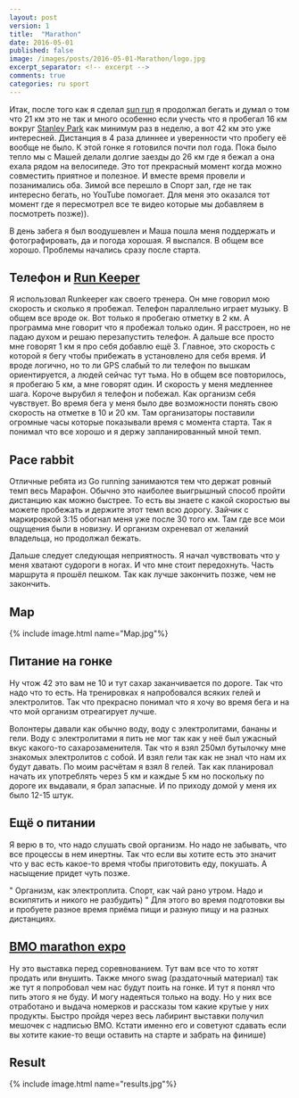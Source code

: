 ```yaml
---
layout: post
version: 1
title:  "Marathon"
date: 2016-05-01
published: false
image: /images/posts/2016-05-01-Marathon/logo.jpg
excerpt_separator: <!-- excerpt -->
comments: true
categories: ru sport
---
```

Итак, после того как я сделал [sun run](http://dushyn.com/ru/running/2014/05/31/The-30th-Vancouver-SunRun.html) я продолжал бегать и думал о том что 21 км это не так и много особенно если учесть что я пробегал 16 км вокруг [Stanley Park](https://www.google.ca/search?q=Stanley+Park&oq=Stanley+Park&aqs=chrome..69i57j0l5.279j0j7&sourceid=chrome&ie=UTF-8) как минимум раз в неделю, а вот 42 км это уже интересней. Дистанция в 4 раза длиннее и уверенности что пробегу её вообще не было. К этой гонке я готовился почти пол года. Пока было тепло мы с Машей делали долгие заезды до 26 км где я бежал а она ехала рядом на велосипеде. Это тот прекрасный момент когда можно совместить приятное и полезное. И вместе время провели и позанимались оба. Зимой все перешло в Спорт зал, где не так интересно бегать, но YouTube помогает. Для меня это оказался тот момент где я пересмотрел все те видео которые мы добавляем в посмотреть позже)).
 <!-- excerpt -->
В день забега я был воодушевлен и Маша пошла меня поддержать и фотографировать, да и погода хорошая. Я выспался. В общем все хорошо. Проблемы начались сразу после старта.

## Телефон и [Run Keeper](https://runkeeper.com/)
Я использовал Runkeeper как своего тренера. Он мне говорил мою скорость и сколько я пробежал. Телефон параллельно играет музыку. В общем все вроде ок. Вот только я пробегаю отметку в 2 км. А программа мне говорит что я пробежал только один. Я расстроен, но не падаю духом и решаю перезапустить телефон. А дальше все просто мне говорят 1 км я про себя добавлю ещё 3. Главное, это скорость с которой я бегу чтобы прибежать в установлено для себя время. И вроде логично, но то ли GPS слабый то ли телефон по вышкам ориентируется, а людей сейчас тут тьма. Но в общем все повторилось, я пробегаю 5 км, а мне говорят один. И скорость у меня медленнее шага. Короче вырубил я телефон и побежал. Как организм себя чувствует.
Во время бега у меня было две возможности понять свою скорость на отметке в 10 и 20 км. Там организаторы поставили огромные часы которые показывали время с момента старта. Так я понимал что все хорошо и я держу запланированный мной темп.

## Pace rabbit
Отличные ребята из Go running занимаются тем что держат ровный темп весь Марафон. Обычно это наиболее выигрышный способ пройти дистанцию как можно быстрее. То есть вы знаете с какой скоростью вы можете пробежать и держите этот темп всю дорогу. Зайчик с маркировкой 3:15 обогнал меня уже после 30 того км. Там где все мои ощущения были в новизну. И организм охреневал от желаний владельца, но продолжал бежать.

Дальше следует следующая неприятность. Я начал чувствовать что у меня хватают судороги в ногах. И что мне стоит передохнуть. Часть маршрута я прошёл пешком. Так как лучше закончить позже, чем не закончить.

## Map
{% include image.html name="Map.jpg"%}

## Питание на гонке
Ну чтож 42 это вам не 10 и тут сахар заканчивается по дороге. Так что надо что то есть. На тренировках я напробовался всяких гелей и электролитов. Так что прекрасно понимал что я хочу во время бега и на что мой организм отреагирует лучше.

Волонтеры давали как обычно воду, воду с электролитами, бананы и гели. Воду с электролитами я пить не мог так как у неё был ужасный вкус какого-то сахарозаменителя. Так что я взял 250мл бутылочку мне знакомых электролитов с собой. И взял гели так как не знал что нам их будут давать. По моим расчётам я взял 8 гелей. Так как планировал начать их употреблять через 5 км и каждые 5 км но поскольку по дороге их выдавали, я брал запасные. И по приходу домой у меня их было 12-15 штук.


## Ещё о питании
Я верю в то, что надо слушать свой организм. Но надо не забывать, что все процессы в нем инертны. Так что если вы хотите есть это значит что у вас есть какое-то время чтобы приготовить еду, покушать. А насыщение придет чуть позже.

"
Организм, как электроплита. Спорт, как чай рано утром. Надо и вскипятить и никого не разбудить)
"
Для этого во время подготовки вы и пробуете разное время приёма пищи и разную пищу и на разных дистанциях.

## [BMO marathon expo](http://bmovanmarathon.ca/runvan-expo)
Ну это выставка перед соревнованием. Тут вам все что то хотят продать или внушить. Также много swag (раздаточный материал) так же тут я попробовал чем нас будут поить на гонке. И тут я понял что пить этого я не буду. И могу надеяться только на воду. Но у них все отработано и выдача номерков и рассказы том какие крутые у них продукты. Быстро пройдя через весь лабиринт выставки получил мешочек с надписью BMO. Кстати именно его и советуют сдавать если вы хотите какие-то вещи оставить на старте и забрать на финише)

## Result
{% include image.html name="results.jpg"%}